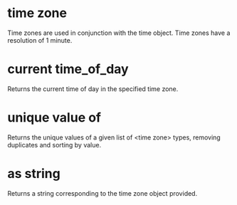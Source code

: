 # time zone

Time zones are used in conjunction with the time object. Time zones have a resolution of 1 minute.

# current time_of_day <time zone>

Returns the current time of day in the specified time zone.

# unique value of <time zone>

Returns the unique values of a given list of &lt;time zone&gt; types, removing duplicates and sorting by value.

# <time zone> as string

Returns a string corresponding to the time zone object provided.

